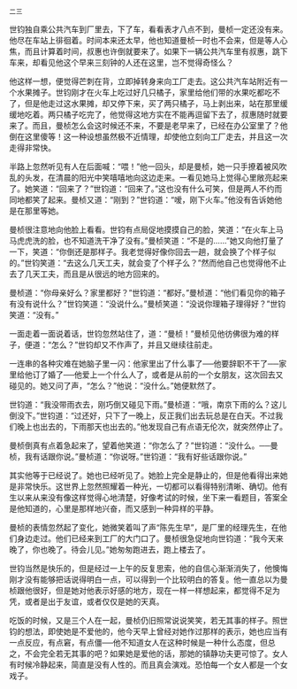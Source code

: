     二三 

   世钧独自乘公共汽车到厂里去，下了车，看看表才八点不到，曼桢一定还没有来。他尽在车站上徘徊着。时间本来还太早，他也知道曼桢一时也不会来，但是等人心焦，而且计算着时间，叔惠也许倒就要来了。如果下一辆公共汽车里有叔惠，跳下车来，却看见他这个早来三刻钟的人还在这里，岂不觉得奇怪么？

   他这样一想，便觉得芒刺在背，立即掉转身来向工厂走去。这公共汽车站附近有一个水果摊子。世钧刚才在火车上吃过好几只橘子，家里给他们带的水果吃都吃不了，但是他走过这水果摊，却又停下来，买了两只橘子，马上剥出来，站在那里缓缓地吃着。两只橘子吃完了，他觉得这地方实在不能再逗留下去了，叔惠随时就要来了。而且，曼桢怎么会这时候还不来，不要是老早来了，已经在办公室里了？他倒在这里傻等！这一种设想虽然极不近情理，却使他立刻向工厂走去，并且这一次走得非常快。

   半路上忽然听见有人在后面喊：“喂！”他一回头，却是曼桢，她一只手撩着被风吹乱的头发，在清晨的阳光中笑嘻嘻地向这边走来。一看见她马上觉得心里敞亮起来了。她笑道：“回来了？”世钧道：“回来了。”这也没有什么可笑，但是两人不约而同地都笑了起来。曼桢又道：“刚到？”世钧道：“嗳，刚下火车。”他没有告诉她他是在那里等她。

   曼桢很注意地向他脸上看看。世钧有点局促地摸摸自己的脸，笑道：“在火车上马马虎虎洗的脸，也不知道洗干净了没有。”曼桢笑道：“不是的……”她又向他打量了一下，笑道：“你倒还是那样子。我老觉得好像你回去一趟，就会换了个样子似的。”世钧笑道：“去这么几天工夫，就会变了个样子么？”然而他自己也觉得他不止去了几天工夫，而且是从很远的地方回来的。

   曼桢道：“你母亲好么？家里都好？”世钧道：“都好。”曼桢道：“他们看见你的箱子有没有说什么？”世钧笑道：“没说什么。”曼桢笑道：“没说你理箱子理得好？”世钧笑道：“没有。”

   一面走着一面说着话，世钧忽然站住了，道：“曼桢！”曼桢见他彷佛很为难的样子，便道：“怎么？”世钧却又不作声了，并且又继续往前走。

   一连串的各种灾难在她脑子里一闪：他家里出了什么事了──他要辞职不干了──家里给他订了婚了──他爱上一个什么人了，或者是从前的一个女朋友，这次回去又碰见的。她又问了声，“怎么？”他说：“没什么。”她便默然了。

   世钧道：“我没带雨衣去，刚巧倒又碰见下雨。”曼桢道：“哦，南京下雨的么？这儿倒没下。”世钧道：“过还好，只下了一晚上，反正我们出去玩总是在白天。不过我们晚上也出去的，下雨那天也出去的。”他发现自己有点语无伦次，就突然停止了。

   曼桢倒真有点着急起来了，望着他笑道：“你怎么了？”世钧道：“没什么。──曼桢，我有话跟你说。”曼桢道：“你说呀。”世钧道：“我有好些话跟你说。”

   其实他等于已经说了。她也已经听见了。她脸上完全是静止的，但是他看得出来她是非常快乐。这世界上忽然照耀着一种光，一切都可以看得特别清晰、确切。他有生以来从来没有像这样觉得心地清楚，好像考试的时候，坐下来一看题目，答案全是他知道的，心里是那样地兴奋，而又感到一种异样的平静。

   曼桢的表情忽然起了变化，她微笑着叫了声“陈先生早”，是厂里的经理先生，在他们身边走过。他们已经来到工厂的大门口了。曼桢很急促地向世钧道：“我今天来晚了，你也晚了。待会儿见。”她匆匆跑进去，跑上楼去了。

   世钧当然是快乐的，但是经过一上午的反复思索，他的自信心渐渐消失了，他懊悔刚才没有能够把话说得明白一点，可以得到一个比较明白的答复。他一直总以为曼桢跟他很好，但是她对他表示好感的地方，现在一样一样想起来，都觉得不足为凭，或者是出于友谊，或者仅仅是她的天真。

   吃饭的时候，又是三个人在一起，曼桢仍旧照常说说笑笑，若无其事的样子。照世钧的想法，即使她是不爱他的，他今天早上曾经对她作过那样的表示，她也应当有一点反应，有点窘，有点僵──他不知道女人在这种时候是一种什么态度，但总之，不会完全若无其事的吧？如果她是爱他的话，那她的镇静功夫更可惊了。女人有时候冷静起来，简直是没有人性的。而且真会演戏。恐怕每一个女人都是一个女戏子。

